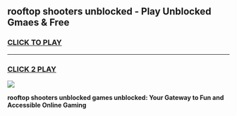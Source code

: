 
## rooftop shooters unblocked - Play Unblocked Gmaes & Free
<h3>
<a href="https://news.freeplayer.one?title=rooftop_shooters_unblocked&ref=16F">CLICK TO PLAY</a></h3>
<hr>

<h3>
<a href="https://news.freeplayer.one?title=rooftop_shooters_unblocked&ref=16F">CLICK 2 PLAY</a>
  
</h3>

<a href="https://news.freeplayer.one?title=rooftop_shooters_unblocked&ref=16F/"><img src="https://clearcache.store/games.png"></a>


**rooftop shooters unblocked games unblocked: Your Gateway to Fun and Accessible Online Gaming**
